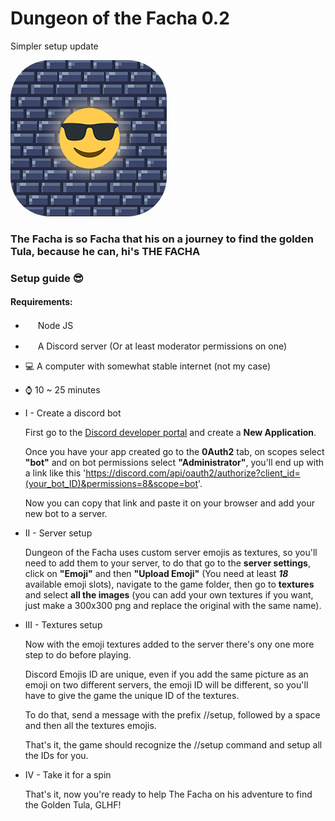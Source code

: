 # Dungeon of the Facha 0.2

Simpler setup update

<img class="logo" src="./logo.png" width="250" height="250" style="border-radius:25%"/>

### The Facha is so Facha that his on a journey to find the golden Tula, because he can, hi's THE FACHA


### Setup guide 😎

#### Requirements:

* [<img src="https://sdtimes.com/wp-content/uploads/2018/04/1_tfZa4vsI6UusJYt_fzvGnQ.png" width="16" height="16" />](https://nodejs.org/en/) Node JS
* <img src="https://vignette.wikia.nocookie.net/sanicman/images/c/ca/Concours-discord-cartes-voeux-fortnite-france-6.png/revision/latest?cb=20191015023221" width="16" height="16" /> A Discord server (Or at least moderator permissions on one)
* 💻 A computer with somewhat stable internet (not my case)
* ⌚ 10 ~ 25 minutes

* I - Create a discord bot

  First go to the [Discord developer portal](https://discord.com/developers/applications) and create a **New Application**.

  Once you have your app created go to the **0Auth2** tab, on scopes select **"bot"** and on bot permissions select **"Administrator"**, you'll end up with a link like this 'https://discord.com/api/oauth2/authorize?client_id=(your_bot_ID)&permissions=8&scope=bot'.

  Now you can copy that link and paste it on your browser and add your new bot to a server.

* II - Server setup

  Dungeon of the Facha uses custom server emojis as textures, so you'll need to add them to your server, to do that go to the **server settings**, click on **"Emoji"** and then **"Upload Emoji"** (You need at least **_18_** available emoji slots), navigate to the game folder, then go to **textures** and select **all the images** (you can add your own textures if you want, just make a 300x300 png and replace the original with the same name).
  
* III - Textures setup

  Now with the emoji textures added to the server there's ony one more step to do before playing.
  
  Discord Emojis ID are unique, even if you add the same picture as an emoji on two different servers, the emoji ID will be different, so you'll have to give the game the unique ID of the textures.
  
  To do that, send a message with the prefix //setup, followed by a space and then all the textures emojis.
  
  That's it, the game should recognize the //setup command and setup all the IDs for you.
  
* IV - Take it for a spin

  That's it, now you're ready to help The Facha on his adventure to find the Golden Tula, GLHF!

